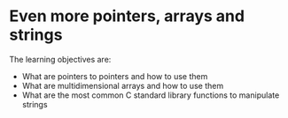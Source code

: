 # Even more pointers, arrays and strings
The learning objectives are:
- What are pointers to pointers and how to use them
- What are multidimensional arrays and how to use them
- What are the most common C standard library functions to manipulate strings
